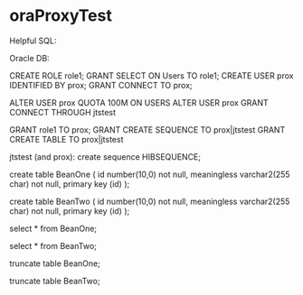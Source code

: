 oraProxyTest
============

Helpful SQL:

Oracle DB:

CREATE ROLE role1; 
GRANT SELECT ON Users TO role1;
CREATE USER prox IDENTIFIED BY prox;
GRANT CONNECT TO prox;


ALTER USER prox QUOTA 100M ON USERS
ALTER USER prox GRANT CONNECT THROUGH jtstest

GRANT role1 TO prox;
GRANT CREATE SEQUENCE TO prox|jtstest
GRANT CREATE TABLE TO prox|jtstest

jtstest (and prox):
create sequence HIBSEQUENCE;

create table BeanOne (
    id number(10,0) not null,
    meaningless varchar2(255 char) not null,
    primary key (id)
);

create table BeanTwo (
    id number(10,0) not null,
    meaningless varchar2(255 char) not null,
    primary key (id)
);

select * from BeanOne;

select * from BeanTwo;

truncate table BeanOne;

truncate table BeanTwo;
